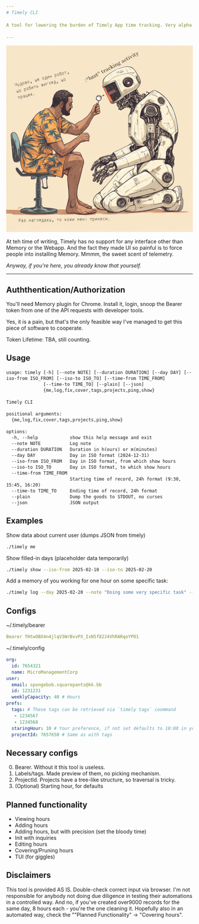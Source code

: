 ```yaml
---
# Timely CLI

A tool for lowering the burden of Timely App time tracking. Very alpha. Hai mucho room for improvement.

---
```


![Doodle Time](docs/timely-doodle.png)

At teh time of writing, Timely has no support for any interface other than Memory or the Webapp.
And the fact they made UI so painful is to force people into installing Memory. Mmmm, the sweet scent of telemetry.

_Anyway, if you're here, you already know that yourself._

---

## Auththentication/Authorization
You'll need Memory plugin for Chrome. Install it, login, snoop the Bearer token from one of the API requests with developer tools.

Yes, it is a pain, but that's the only feasible way I've managed to get this piece of software to cooperate.

Token Lifetime: TBA, still counting.

## Usage
```
usage: timely [-h] [--note NOTE] [--duration DURATION] [--day DAY] [--iso-from ISO_FROM] [--iso-to ISO_TO] [--time-from TIME_FROM]
              [--time-to TIME_TO] [--plain] [--json]
              {me,log,fix,cover,tags,projects,ping,show}

Timely CLI

positional arguments:
  {me,log,fix,cover,tags,projects,ping,show}

options:
  -h, --help            show this help message and exit
  --note NOTE           Log note
  --duration DURATION   Duration in h(ours) or m(minutes)
  --day DAY             Day in ISO format (2024-12-31)
  --iso-from ISO_FROM   Day in ISO format, from which show hours
  --iso-to ISO_TO       Day in ISO format, to which show hours
  --time-from TIME_FROM
                        Starting time of record, 24h format (9:30, 15:45, 16:20)
  --time-to TIME_TO     Ending time of record, 24h format
  --plain               Dump the goods to STDOUT, no curses
  --json                JSON output
```

## Examples

Show data about current user (dumps JSON from timely)
```bash
./timely me
```

Show filled-in days (placeholder data temporarily)
```bash
./timely show --iso-from 2025-02-10 --iso-to 2025-02-20
```

Add a memory of you working for one hour on some specific task:
```bash
./timely log --day 2025-02-20 --note "Doing some very specific task" --time-from 10:00 --duration 1h
```


## Configs


~/.timely/bearer
```yaml
Bearer fHtw0BX4n4jlqV3WrBvvPX_IsN5f82J4VhRARqoYPO1
```


~/.timely/config
```yaml
org:
  id: 7654321
  name: MicroManagementCorp
user:
  email: spongebob.squarepants@kk.bb
  id: 1231231 
  weeklyCapacity: 40 # Hours
prefs:
  tags: # These tags can be retrieved via `timely tags` coommand
   - 1234567 
   - 1234568
  staringHour: 10 # Your preference, if not set defaults to 10:00 in your local TZ
  projectId: 7657650 # Same as with tags
```

## Necessary configs

0. Bearer. Without it this tool is useless. 
1. Labels/tags. Made preview of them, no picking mechanism.
2. ProjectId. Projects have a tree-like structure, so traversal is tricky.
3. (Optional) Starting hour, for defaults

## Planned functionality

* Viewing hours
* Adding hours
* Adding hours, but with precision (set the bloody time)
* Init with inquiries
* Editing hours
* Covering/Pruning hours
* TUI (for giggles)


## Disclaimers

This tool is provided AS IS. Double-check correct input via browser.
I'm not responsible for anybody not doing due diligence in testing their automations in a controlled way.
And no, if you've created over9000 records for the same day, 8 hours each - you're the one cleaning it.
Hopefully also in an automated way, check the ""Planned Functionality" -> "Covering hours".
